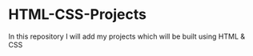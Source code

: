 # HTML-CSS-Projects

In this repository I will add my projects which will be built using HTML & CSS

